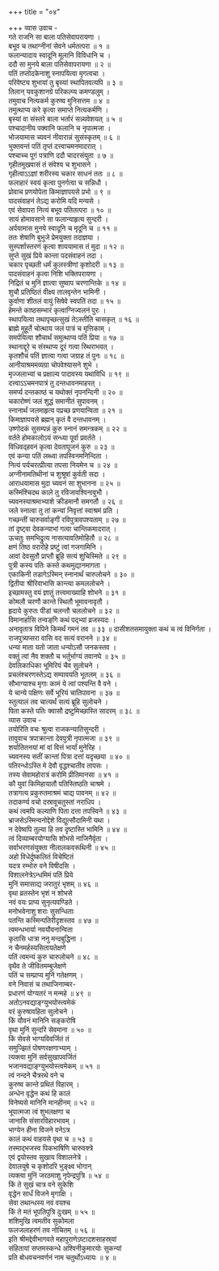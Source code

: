+++
title = "०४"

+++
व्यास उवाच -  
गते राजनि सा बाला पतिसेवापरायणा ।  
बभूव च तथाग्नीनां सेवने धर्मतत्परा ॥ १ ॥  
फलान्यादाय स्वादूनि मूलानि विविधानि च ।  
ददौ सा मुनये बाला पतिसेवापरायणा ॥ २ ॥  
पतिं तप्तोदकेनाशु स्नापयित्वा मृगत्वचा ।  
परिवेष्ट्य शुभायां तु बृस्यां स्थापितवत्यपि ॥ ३ ॥  
तिलान् यवकुशानग्रे परिकल्प्य कमण्डलुम् ।  
तमुवाच नित्यकर्म कुरुष्व मुनिसत्तम ॥ ४ ॥  
तमुत्थाप्य करे कृत्वा समाप्ते नित्यकर्मणि ।  
बृस्यां वा संस्तरे बाला भर्तारं सन्न्यवेशयत् ॥ ५ ॥  
पश्चादानीय पक्वानि फलानि च नृपात्मजा ।  
भोजयामास च्यवनं नीवारान्नं सुसंस्कृतम् ॥ ६ ॥  
भुक्तवन्तं पतिं तृप्तं दत्त्वाचमनमादरात् ।  
पश्चाच्च पूगं पत्राणि ददौ चादरसंयुता ॥ ७ ॥  
गृहीतमुखवासं तं संवेश्य च शुभासने ।  
गृहीत्वाऽऽज्ञां शरीरस्य चकार साधनं ततः ॥ ८ ॥  
फलाहारं स्वयं कृत्वा पुनर्गत्वा च सन्निधौ ।  
प्रोवाच प्रणयोपेता किमाज्ञापयसे प्रभो ॥ ९ ॥  
पादसंवाहनं तेऽद्य करोमि यदि मन्यसे ।  
एवं सेवापरा नित्यं बभूव पतितत्परा ॥ १० ॥  
सायं होमावसाने सा फलान्याहृत्य सुन्दरी ।  
अर्पयामास मुनये स्वादूनि च मृदूनि च ॥ ११ ॥  
ततः शेषाणि बुभुजे प्रेमयुक्ता तदाज्ञया ।  
सुस्पर्शास्तरणं कृत्वा शाययामास तं मुदा ॥ १२ ॥  
सुप्ते सुखं प्रिये कान्ता पदसंवाहनं तदा ।  
चकार पृच्छती धर्मं कुलस्त्रीणां कृशोदरी ॥ १३ ॥  
पादसंवाहनं कृत्वा निशि भक्तिपरायणा ।  
निद्रितं च मुनिं ज्ञात्वा सुष्वाप चरणान्तिके ॥ १४ ॥  
शुचौ प्रतिष्ठितं वीक्ष्य तालवृन्तेन भामिनी ।  
कुर्वाणा शीतलं वायुं सिषेवे स्वपतिं तदा ॥ १५ ॥  
हेमन्ते काष्ठसम्भारं कृत्वाग्निज्वलनं पुरः ।  
स्थापयित्वा तथापृच्छत्सुखं तेऽस्तीति चासकृत् ॥ १६ ॥  
ब्राह्मे मुहूर्ते चोत्थाय जलं पात्रं च मृत्तिकाम् ।  
समर्पयित्वा शौचार्थं समुत्थाप्य पतिं प्रिया ॥ १७ ॥  
स्थानाद्दूरे च संस्थाप्य दूरं गत्वा स्थिराभवत् ।  
कृतशौचं पतिं ज्ञात्वा गत्वा जग्राह तं पुनः ॥ १८ ॥  
आनीयाश्रममव्यग्रा चोपवेश्यासने शुभे ।  
मृज्जलाभ्यां च प्रक्षाल्य पादावस्य यथाविधि ॥ १९ ॥  
दत्त्वाऽऽचमनपात्रं तु दन्तधावनमाहरत् ।  
समर्प्य दन्तकाष्ठं च यथोक्तं नृपनन्दिनी ॥ २० ॥  
चकारोष्णं जलं शुद्धं समानीतं सुपावनम् ।  
स्नानार्थं जलमाहृत्य पप्रच्छ प्रणयान्विता ॥ २१ ॥  
किमाज्ञापयसे ब्रह्मन् कृतं वै दन्तधावनम् ।  
उष्णोदकं सुसम्पन्नं कुरु स्नानं समन्त्रकम् ॥ २२ ॥  
वर्तते होमकालोऽयं सन्ध्या पूर्वा प्रवर्तते ।  
विधिवद्‌हवनं कृत्वा देवतापूजनं कुरु ॥ २३ ॥  
एवं कन्या पतिं लब्ध्वा तपस्विनमनिन्दिता ।  
नित्यं पर्यचरत्प्रीत्या तपसा नियमेन च ॥ २४ ॥  
अग्नीनामतिथीनां च शुश्रूषां कुर्वती सदा ।  
आराधयामास मुदा च्यवनं सा शुभानना ॥ २५ ॥  
कस्मिंश्चिदथ काले तु रविजावश्विनावुभौ ।  
च्यवनस्याश्रमाभ्याशे क्रीडमानौ समगतौ ॥ २६ ॥  
जले स्नात्वा तु तां कन्यां निवृत्तां स्वाश्रमं प्रति ।  
गच्छन्तीं चारुसर्वाङ्‌गीं रविपुत्रावपश्यताम् ॥ २७ ॥  
तां दृष्ट्वा देवकन्याभां गत्वा चान्तिकमादरात् ।  
ऊचतुः समभिद्रुत्य नासत्यावतिमोहितौ ॥ २८ ॥  
क्षणं तिष्ठ वरारोहे प्रष्टुं त्वां गजगामिनि ।  
आवां देवसुतौ प्राप्तौ ब्रूहि सत्यं शुचिस्मिते ॥ २९ ॥  
पुत्री कस्य पतिः कस्ते कथमुद्यानमागता ।  
एकाकिनी तडागेऽस्मिन् स्नानार्थं चारुलोचने ॥ ३० ॥  
द्वितीया श्रीरिवाभासि कान्त्या कमललोचने ।  
इच्छामस्तु वयं ज्ञातुं तत्त्वमाख्याहि शोभने ॥ ३१ ॥  
कोमलौ चरणौ कान्ते स्थितौ भूमावनावृतौ ।  
हृदाये कुरुतः पीडां चलन्तौ चललोचने ॥ ३२ ॥  
विमानार्हासि तन्वङ्‌गि कथं पद्भ्यां व्रजस्यदः ।  
अनावृतात्र विपिने किमर्थं गमनं तव ॥ ३३ ॥
दासीशतसमायुक्ता कथं च त्वं विनिर्गता ।  
राजपुत्र्यप्सरा वासि वद सत्यं वरानने ॥ ३४ ॥  
धन्या माता यतो जाता धन्योऽसौ जनकस्तव ।  
वक्तुं त्वां नैव शक्तौ च भर्तुर्भाग्यं तवानघे ॥ ३५ ॥  
देवलिकाधिका भूमिरियं चैव सुलोचने ।  
प्रचलंश्चरणस्तेऽद्य सम्पावयति भूतलम् ॥ ३६ ॥  
सौभाग्याश्च मृगाः कामं ये त्वां पश्यन्ति वै वने ।  
ये चान्ये पक्षिणः सर्वे भूरियं चातिपावना ॥ ३७ ॥  
स्तुत्यालं तव चात्यर्थं सत्यं ब्रूहि सुलोचने ।  
पिता कस्ते पतिः क्वासौ द्रष्टुमिच्छास्ति सादरम् ॥ ३८ ॥  
व्यास उवाच -  
तयोरिति वचः श्रुत्वा राजकन्यातिसुन्दरी ।  
तावुवाच त्रपाक्रान्ता देवपुत्री नृपात्मजा ॥ ३९ ॥  
शर्यातितनयां मां वां वित्तं भार्यां मुनेरिह ।  
च्यवनस्य सतीं कान्तां पित्रा दत्तां यदृच्छया ॥ ४० ॥  
पतिरन्धोऽस्ति मे देवौ वृद्धश्चातीव तापसः ।  
तस्य सेवामहोरात्रं करोमि प्रीतिमानसा ॥ ४१ ॥  
कौ युवां किमिहायातौ पतिस्तिष्ठति चाश्रमे ।  
तत्रागत्य प्रकुरुतमाश्रमं चाद्य पावनम् ॥ ४२ ॥  
तदाकर्ण्य वचो दस्रावूचतुस्तां नराधिप ।  
कथं त्वमपि कल्याणि पिता दत्ता तपस्विने ॥ ४३ ॥  
भ्राजसेऽस्मिन्वनोद्देशे विद्युत्सौदामिनी यथा ।  
न देवेष्वपि तुल्या हि तव दृष्टास्ति भामिनि ॥ ४४ ॥  
त्वं दिव्याम्बरयोग्यासि शोभसे नाजिनैर्वृता ।  
सर्वाभरणसंयुक्ता नीलालकवरूथिनी ॥ ४५ ॥  
अहो विधेर्दुष्कलितं विचेष्टितं  
     यदत्र रम्भोरु वने विषीदसि ।  
विशालनेत्रेऽन्धमिमं पतिं प्रिये  
     मुनिं समासाद्य जरातुरं भृशम् ॥ ४६ ॥  
वृथा व्रतस्तेन भृशं न शोभसे  
     नवं वयः प्राप्य सुनृत्यपण्डिते ।  
मनोभवेनाशु शराः सुसन्धिताः  
     पतन्ति कस्मिन्पतिरीदृशस्तव ॥ ४७ ॥  
त्वमन्धभार्या नवयौवनान्विता  
     कृतासि धात्रा ननु मन्दबुद्धिना ।  
न चैनमर्हस्यसितायतेक्षणे  
     पतिं त्वमन्यं कुरु चारुलोचने ॥ ४८ ॥  
वृथैव ते जीवितमम्बुजेक्षणे  
     पतिं च सम्प्राप्य मुनिं गतेक्षणम् ।  
वने निवासं च तथाजिनाम्बर-  
     प्रधारणं योग्यतरं न मन्महे ॥ ४९ ॥  
अतोऽनवद्याङ्ग्युभयोस्त्वमेकं  
     वरं कुरुषावहिता सुलोचने ।  
किं यौवनं मानिनि सङ्करोषि  
     वृथा मुनिं सुन्दरि सेवमाना ॥ ५० ॥  
किं सेवसे भाग्यविवर्जितं तं  
     समुज्झितं पोषणरक्षणाभ्याम् ।  
त्यक्त्वा मुनिं सर्वसुखापवर्जितं  
     भजानवद्याङ्ग्युभयोस्त्वमेकम् ॥ ५१ ॥  
त्वं नन्दने चैत्ररथे वने च  
     कुरुष्व कान्ते प्रथितं विहारम् ।  
अन्धेन वृद्धेन कथं हि कालं  
     विनेष्यसे मानिनि मानहीनम् ॥ ५२ ॥  
भूपात्मजा त्वं शुभलक्षणा च  
     जानासि संसारविहारभावम् ।  
भाग्येन हीना विजने वनेऽत्र  
     कालं कथं वाहयसे वृथा च ॥ ५३ ॥  
तस्माद्‌भजस्व पिकभाषिणि चारुवक्त्रे  
     एवं द्वयोस्तव सुखाय विशालनेत्रे ।  
देवालयुषे च कृशोदरि भुङ्क्ष्व भोगान्  
     त्यक्त्वा मुनिं जरठमाशु नृपेन्द्रपुत्रि ॥ ५४ ॥  
किं ते सुखं चात्र वने सुकेशि  
     वृद्धेन सार्धं विजने मृगाक्षि ।  
सेवा तथान्धस्य नवं वयश्च  
     किं ते मतं भूपतिपुत्रि दुःखम् ॥ ५५ ॥  
शशिमुखि त्वमतीव सुकोमला  
     फलजलाहरणं तव नोचितम् ॥ ५६ ॥  
इति श्रीमद्देवीभागवते महापुराणेऽष्टादशसाहस्र्यां  
संहितायां सप्तमस्कन्धे अश्विनीकुमारयोः सुकन्यां  
प्रति बोधवचनवर्णनं नाम चतुर्थोऽध्यायः ॥ ४ ॥
